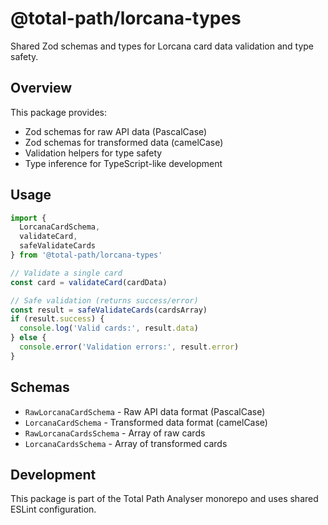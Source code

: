 # @total-path/lorcana-types

Shared Zod schemas and types for Lorcana card data validation and type safety.

## Overview

This package provides:
- Zod schemas for raw API data (PascalCase)
- Zod schemas for transformed data (camelCase)
- Validation helpers for type safety
- Type inference for TypeScript-like development

## Usage

```javascript
import { 
  LorcanaCardSchema, 
  validateCard, 
  safeValidateCards 
} from '@total-path/lorcana-types'

// Validate a single card
const card = validateCard(cardData)

// Safe validation (returns success/error)
const result = safeValidateCards(cardsArray)
if (result.success) {
  console.log('Valid cards:', result.data)
} else {
  console.error('Validation errors:', result.error)
}
```

## Schemas

- `RawLorcanaCardSchema` - Raw API data format (PascalCase)
- `LorcanaCardSchema` - Transformed data format (camelCase)
- `RawLorcanaCardsSchema` - Array of raw cards
- `LorcanaCardsSchema` - Array of transformed cards

## Development

This package is part of the Total Path Analyser monorepo and uses shared ESLint configuration.
